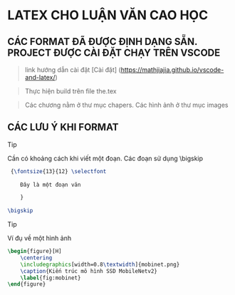 # LATEX CHO LUẬN VĂN CAO HỌC

## CÁC FORMAT ĐÃ ĐƯỢC ĐỊNH DẠNG SẴN. PROJECT ĐƯỢC CÀI ĐẶT CHẠY TRÊN VSCODE

> link hướng dẫn cài đặt [Cài đặt] (https://mathjiajia.github.io/vscode-and-latex/)

> Thực hiện build trên file the.tex

> Các chương nằm ở thư mục chapers. Các hình ảnh ở thư mục images

## CÁC LƯU Ý KHI FORMAT

> [!TIP] 
> Cần có khoảng cách khi viết một đoạn. Các đoạn sử dụng \bigskip
```latex
 {\fontsize{13}{12} \selectfont 
    
    Đây là một đoạn văn

    }
    
\bigskip
```

>[!TIP] 
>Ví đụ về một hình ảnh
```latex
\begin{figure}[H]
	\centering
	\includegraphics[width=0.8\textwidth]{mobinet.png}
	\caption{Kiến trúc mô hình SSD MobileNetv2}
	\label{fig:mobinet}
\end{figure}
```